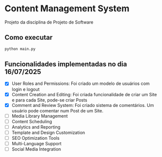 # Content Management System
Projeto da disciplina de Projeto de Software

## Como executar
```python
python main.py
```

## Funcionalidades implementadas no dia 16/07/2025
- [x] User Roles and Permissions: Foi criado um modelo de usuários com login e logout
- [x] Content Creation and Editing: Foi criada funcionalidade de criar um Site e para cada Site, pode-se criar Posts
- [x] Comment and Review System: Foi criado sistema de comentários. Um usuário pode comentar num Post de um Site.
- [ ] Media Library Management
- [ ] Content Scheduling
- [ ] Analytics and Reporting
- [ ] Template and Design Customization
- [ ] SEO Optimization Tools
- [ ] Multi-Language Support
- [ ] Social Media Integration